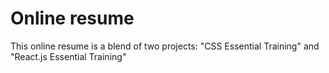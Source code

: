 # Online resume

This online resume is a blend of two projects: "CSS Essential Training" and "React.js Essential Training"